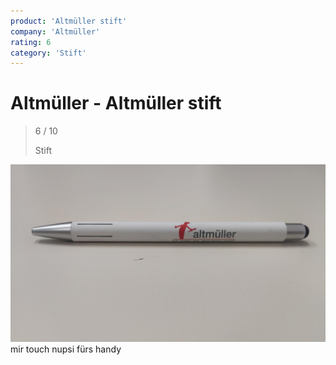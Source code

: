 ```yaml
---
product: 'Altmüller stift'
company: 'Altmüller'
rating: 6
category: 'Stift'
---
```


# Altmüller - Altmüller stift
>
> 6 / 10
>
> Stift

![Altmüller stift](./assets/altmüller-altmüller-stift-906ff316-ea1f-4c10-8f25-3ce2d2fa0940.jpg)
mir touch nupsi fürs handy
